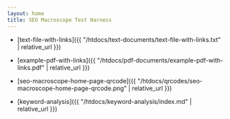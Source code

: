 ```yaml
---
layout: home
title: SEO Macroscope Test Harness
---
```


* [text-file-with-links]({{ "/htdocs/text-documents/text-file-with-links.txt" | relative_url }})

* [example-pdf-with-links]({{ "/htdocs/pdf-documents/example-pdf-with-links.pdf" | relative_url }})

* [seo-macroscope-home-page-qrcode]({{ "/htdocs/qrcodes/seo-macroscope-home-page-qrcode.png" | relative_url }})

* [keyword-analysis]({{ "/htdocs/keyword-analysis/index.md" | relative_url }})
